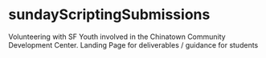 # sundayScriptingSubmissions
Volunteering with SF Youth involved in the Chinatown Community Development Center.  Landing Page for deliverables / guidance for students
